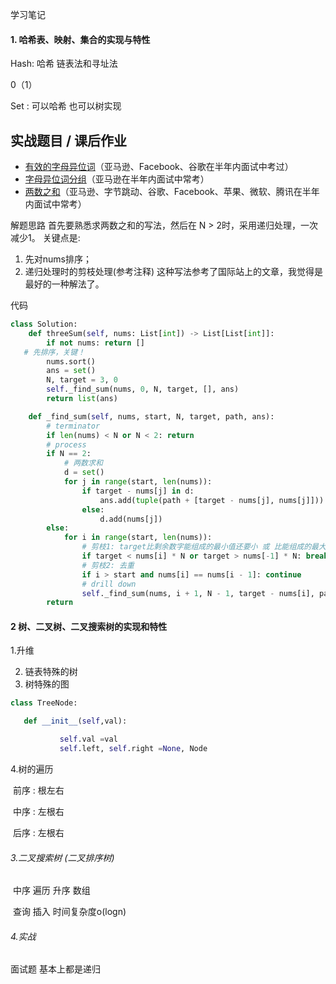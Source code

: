 学习笔记

#### 1. 哈希表、映射、集合的实现与特性

Hash: 哈希    链表法和寻址法

0（1）





Set :   可以哈希 也可以树实现



## 实战题目 / 课后作业

- [有效的字母异位词](https://leetcode-cn.com/problems/valid-anagram/description/)（亚马逊、Facebook、谷歌在半年内面试中考过）
- [字母异位词分组](https://leetcode-cn.com/problems/group-anagrams/)（亚马逊在半年内面试中常考）
- [两数之和](https://leetcode-cn.com/problems/two-sum/description/)（亚马逊、字节跳动、谷歌、Facebook、苹果、微软、腾讯在半年内面试中常考）



解题思路
首先要熟悉求两数之和的写法，然后在 N > 2时，采用递归处理，一次减少1。
关键点是:

1. 先对nums排序；
2. 递归处理时的剪枝处理(参考注释)
   这种写法参考了国际站上的文章，我觉得是最好的一种解法了。

代码



```python
class Solution:
    def threeSum(self, nums: List[int]) -> List[List[int]]:
    	if not nums: return []
   # 先排序，关键！
        nums.sort()     
        ans = set()
        N, target = 3, 0
        self._find_sum(nums, 0, N, target, [], ans)
        return list(ans)

    def _find_sum(self, nums, start, N, target, path, ans):
        # terminator
        if len(nums) < N or N < 2: return
        # process
        if N == 2:
            # 两数求和
            d = set()
            for j in range(start, len(nums)):
                if target - nums[j] in d:
                    ans.add(tuple(path + [target - nums[j], nums[j]]))
                else:
                    d.add(nums[j])
        else:
            for i in range(start, len(nums)):
                # 剪枝1: target比剩余数字能组成的最小值还要小 或 比能组成的最大值还要大，就可以停止循环了
                if target < nums[i] * N or target > nums[-1] * N: break
                # 剪枝2: 去重
                if i > start and nums[i] == nums[i - 1]: continue
                # drill down
                self._find_sum(nums, i + 1, N - 1, target - nums[i], path + 					[nums[i]], ans)
        return
```













#### 2 树、二叉树、二叉搜索树的实现和特性

1.升维

2. 链表特殊的树
3. 树特殊的图

```python
class TreeNode:

​	def __init__(self,val):

​			self.val =val
​			self.left, self.right =None, Node
```



4.树的遍历

​		前序    :  根左右

​		中序    :  左根右

​		后序    :  左根右



###### 3.二叉搜索树 (二叉排序树)

​		中序 遍历  升序 数组

​		查询 插入  时间复杂度o(logn)



###### 4.实战

面试题 基本上都是递归

























